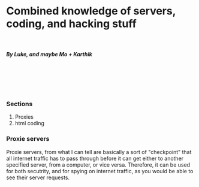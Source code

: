 <!Domain html>

<h1>Combined knowledge of servers, coding, and hacking stuff</h1>
<br>
<h5>By Luke, and maybe Mo + Karthik</h5>
<br>
<br>
<br>
<br>
<h3>Sections</h3>
  <ol>
  <li href="#proxies">Proxies</li>
  <li>html coding</li>
  </ol>
  
  <div id="proxies">
  <h3>Proxie servers</h3>
    <body>
      <p> Proxie servers, from what I can tell are basically a sort of "checkpoint" that all internet traffic has to pass through before it can get either to another specified server, from a computer, or vice versa. Therefore, it can be used for both secutrity, and for spying on internet traffic, as you would be able to see their server requests.</p>
  </body>
      
